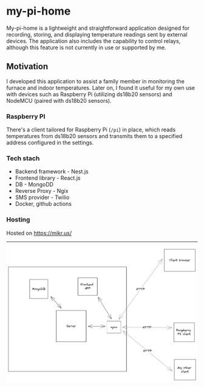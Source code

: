 
# my-pi-home

My-pi-home is a lightweight and straightforward application designed for recording, storing, and displaying temperature readings sent by external devices. The application also includes the capability to control relays, although this feature is not currently in use or supported by me.

## Motivation 

I developed this application to assist a family member in monitoring the furnace and indoor temperatures. Later on, I found it useful for my own use with devices such as Raspberry Pi (utilizing ds18b20 sensors) and NodeMCU (paired with ds18b20 sensors).

### Raspberry PI
There's a client tailored for Raspberry Pi (`/pi`) in place, which reads temperatures from ds18b20 sensors and transmits them to a specified address configured in the settings.

### Tech stach
- Backend framework - Nest.js
- Frontend library - React.js
- DB - MongoDD
- Reverse Proxy - Ngix
- SMS provider - Twilio
- Docker, github actions


### Hosting
Hosted on https://mikr.us/

----

![Diagram](./assets/diagram.png)
